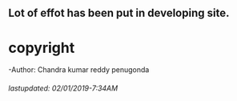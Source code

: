 ## Lot of effot has been put in developing site.

# copyright

-Author: Chandra kumar reddy penugonda

###### lastupdated: 02/01/2019-7:34AM
